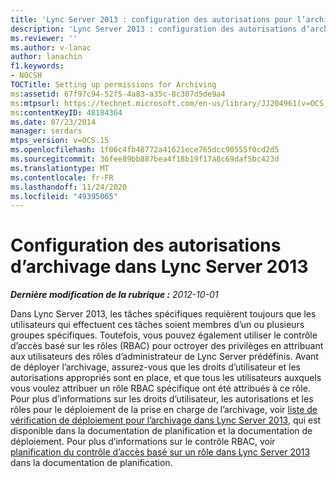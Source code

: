 ```yaml
---
title: 'Lync Server 2013 : configuration des autorisations pour l’archivage'
description: 'Lync Server 2013 : configuration des autorisations d’archivage.'
ms.reviewer: ''
ms.author: v-lanac
author: lanachin
f1.keywords:
- NOCSH
TOCTitle: Setting up permissions for Archiving
ms:assetid: 67f97c94-52f5-4a83-a35c-8c307d5de9a4
ms:mtpsurl: https://technet.microsoft.com/en-us/library/JJ204961(v=OCS.15)
ms:contentKeyID: 48184364
ms.date: 07/23/2014
manager: serdars
mtps_version: v=OCS.15
ms.openlocfilehash: 1f06c4fb48772a41621ece765dcc90555f0cd2d5
ms.sourcegitcommit: 36fee89bb887bea4f18b19f17a8c69daf5bc423d
ms.translationtype: MT
ms.contentlocale: fr-FR
ms.lasthandoff: 11/24/2020
ms.locfileid: "49395065"
---
```

# <a name="setting-up-permissions-for-archiving-in-lync-server-2013"></a>Configuration des autorisations d’archivage dans Lync Server 2013

<div data-xmlns="http://www.w3.org/1999/xhtml">

<div class="topic" data-xmlns="http://www.w3.org/1999/xhtml" data-msxsl="urn:schemas-microsoft-com:xslt" data-cs="https://msdn.microsoft.com/">

<div data-asp="https://msdn2.microsoft.com/asp">



</div>

<div id="mainSection">

<div id="mainBody">

<span> </span>

_**Dernière modification de la rubrique :** 2012-10-01_

Dans Lync Server 2013, les tâches spécifiques requièrent toujours que les utilisateurs qui effectuent ces tâches soient membres d’un ou plusieurs groupes spécifiques. Toutefois, vous pouvez également utiliser le contrôle d’accès basé sur les rôles (RBAC) pour octroyer des privilèges en attribuant aux utilisateurs des rôles d’administrateur de Lync Server prédéfinis. Avant de déployer l’archivage, assurez-vous que les droits d’utilisateur et les autorisations appropriés sont en place, et que tous les utilisateurs auxquels vous voulez attribuer un rôle RBAC spécifique ont été attribués à ce rôle. Pour plus d’informations sur les droits d’utilisateur, les autorisations et les rôles pour le déploiement de la prise en charge de l’archivage, voir [liste de vérification de déploiement pour l’archivage dans Lync Server 2013](lync-server-2013-deployment-checklist-for-archiving.md), qui est disponible dans la documentation de planification et la documentation de déploiement. Pour plus d’informations sur le contrôle RBAC, voir [planification du contrôle d’accès basé sur un rôle dans Lync Server 2013](lync-server-2013-planning-for-role-based-access-control.md) dans la documentation de planification.

</div>

<span> </span>

</div>

</div>

</div>

